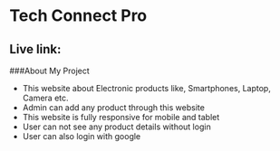 # Tech Connect Pro

## Live link: 

###About My Project
- This website about Electronic products like, Smartphones, Laptop, Camera etc.
- Admin can add any product through this website
- This website is fully responsive for mobile and tablet
- User can not see any product details without login
- User can also login with google
#